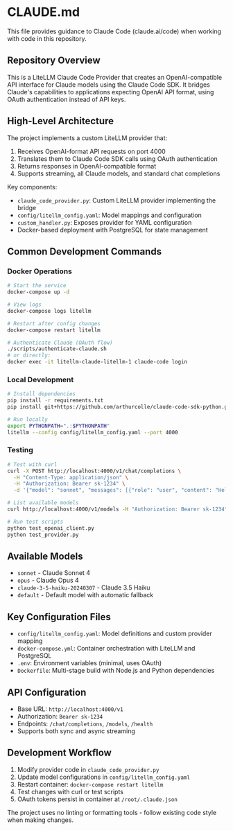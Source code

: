 # CLAUDE.md

This file provides guidance to Claude Code (claude.ai/code) when working with code in this repository.

## Repository Overview

This is a LiteLLM Claude Code Provider that creates an OpenAI-compatible API interface for Claude models using the Claude Code SDK. It bridges Claude's capabilities to applications expecting OpenAI API format, using OAuth authentication instead of API keys.

## High-Level Architecture

The project implements a custom LiteLLM provider that:
1. Receives OpenAI-format API requests on port 4000
2. Translates them to Claude Code SDK calls using OAuth authentication
3. Returns responses in OpenAI-compatible format
4. Supports streaming, all Claude models, and standard chat completions

Key components:
- `claude_code_provider.py`: Custom LiteLLM provider implementing the bridge
- `config/litellm_config.yaml`: Model mappings and configuration
- `custom_handler.py`: Exposes provider for YAML configuration
- Docker-based deployment with PostgreSQL for state management

## Common Development Commands

### Docker Operations
```bash
# Start the service
docker-compose up -d

# View logs
docker-compose logs litellm

# Restart after config changes
docker-compose restart litellm

# Authenticate Claude (OAuth flow)
./scripts/authenticate-claude.sh
# or directly:
docker exec -it litellm-claude-litellm-1 claude-code login
```

### Local Development
```bash
# Install dependencies
pip install -r requirements.txt
pip install git+https://github.com/arthurcolle/claude-code-sdk-python.git

# Run locally
export PYTHONPATH=".:$PYTHONPATH"
litellm --config config/litellm_config.yaml --port 4000
```

### Testing
```bash
# Test with curl
curl -X POST http://localhost:4000/v1/chat/completions \
  -H "Content-Type: application/json" \
  -H "Authorization: Bearer sk-1234" \
  -d '{"model": "sonnet", "messages": [{"role": "user", "content": "Hello"}]}'

# List available models
curl http://localhost:4000/v1/models -H "Authorization: Bearer sk-1234"

# Run test scripts
python test_openai_client.py
python test_provider.py
```

## Available Models

- `sonnet` - Claude Sonnet 4
- `opus` - Claude Opus 4
- `claude-3-5-haiku-20240307` - Claude 3.5 Haiku
- `default` - Default model with automatic fallback

## Key Configuration Files

- `config/litellm_config.yaml`: Model definitions and custom provider mapping
- `docker-compose.yml`: Container orchestration with LiteLLM and PostgreSQL
- `.env`: Environment variables (minimal, uses OAuth)
- `Dockerfile`: Multi-stage build with Node.js and Python dependencies

## API Configuration

- Base URL: `http://localhost:4000/v1`
- Authorization: `Bearer sk-1234`
- Endpoints: `/chat/completions`, `/models`, `/health`
- Supports both sync and async streaming

## Development Workflow

1. Modify provider code in `claude_code_provider.py`
2. Update model configurations in `config/litellm_config.yaml`
3. Restart container: `docker-compose restart litellm`
4. Test changes with curl or test scripts
5. OAuth tokens persist in container at `/root/.claude.json`

The project uses no linting or formatting tools - follow existing code style when making changes.